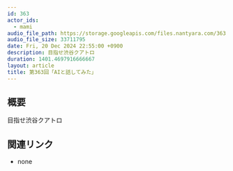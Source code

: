 ```yaml
---
id: 363
actor_ids:
  - mami
audio_file_path: https://storage.googleapis.com/files.nantyara.com/363.mp3
audio_file_size: 33711795
date: Fri, 20 Dec 2024 22:55:00 +0900
description: 目指せ渋谷クアトロ
duration: 1401.4697916666667
layout: article
title: 第363回「AIと話してみた」
---
```

## 概要

目指せ渋谷クアトロ

## 関連リンク

* none
